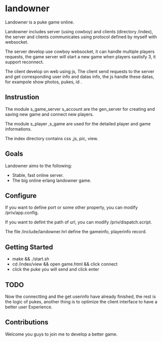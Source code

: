 landowner
=========

Landowner is a puke game online.

Landowner includes server (using cowboy) and clients (directory /index), the server and clients communicates using protocol defined by myself with websocket.

The server develop use cowboy websocket, it can handle multiple players requests, the game server  will start a new game when players sastisfy 3, it support reconnect.

The client develop on web using js, The client send requests to the server and get corresponding user info and datas info, the js handle these datas, for exampole show photos, pukes, id .

Instrustion
-------
The module s_game_server s_account are the gen_server for creating and saving new game and connect new players.

The module s_player ,s_game are used for the detailed player and game informations.

The index directory contains css ,js, pic, view.

Goals
--------

Landowner aims to the following:

* Stable, fast online server.
* The big online erlang landowner game.

Configure
--------

If you want to define port or some other property, you can modify /priv/app.config.

If you want to defint the path of url, you can modify /priv/dispatch.script.

The file /include/landowner.hrl define the gameinfo, playerinfo record.

Getting Started
--------

* make && ./start.sh
* cd /index/view && open game.html && click connect
* click the puke you will send and click enter

TODO
--------
Now the connectting and the get userinfo have already finished, the rest is the logic of pukes, another thing is to optimize the client interface to have a better user Experience.

Contributions
-------
Welcome you guys to join me to develop a better game.

